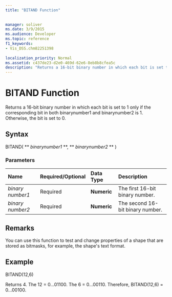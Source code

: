 ```yaml
---
title: "BITAND Function"
 
 
manager: soliver
ms.date: 3/9/2015
ms.audience: Developer
ms.topic: reference
f1_keywords:
- Vis_DSS.chm82251398
 
localization_priority: Normal
ms.assetid: c437de23-d2e0-469d-62e6-8eb8b8cfea5c
description: "Returns a 16-bit binary number in which each bit is set to 1 only if the corresponding bit in both binarynumber1 and binarynumber2 is 1. Otherwise, the bit is set to 0."
---
```


# BITAND Function

Returns a 16-bit binary number in which each bit is set to 1 only if the corresponding bit in both binarynumber1 and binarynumber2 is 1. Otherwise, the bit is set to 0. 
  
## Syntax

BITAND( ** *binarynumber1* **, ** *binarynumber2* ** ) 
  
### Parameters

|**Name**|**Required/Optional**|**Data Type**|**Description**|
|:-----|:-----|:-----|:-----|
| _binary number1_ <br/> |Required  <br/> |**Numeric** <br/> |The first 16-bit binary number.  <br/> |
| _binary number2_ <br/> |Required  <br/> |**Numeric** <br/> |The second 16-bit binary number.  <br/> |
   
## Remarks

You can use this function to test and change properties of a shape that are stored as bitmasks, for example, the shape's text format.
  
## Example

BITAND(12,6)
  
Returns 4. The 12 = 0...01100. The 6 = 0...00110. Therefore, BITAND(12,6) = 0...00100.
  

